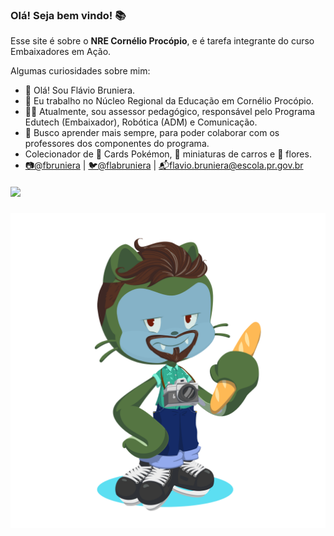 ### Olá! Seja bem vindo! 📚

Esse site é sobre o **NRE Cornélio Procópio**, e é tarefa integrante do curso Embaixadores em Ação.

Algumas curiosidades sobre mim:

- 👨 Olá! Sou Flávio Bruniera.
- 🔭 Eu trabalho no Núcleo Regional da Educação em Cornélio Procópio.
- 👨‍💼 Atualmente, sou assessor pedagógico, responsável pelo Programa Edutech (Embaixador), Robótica (ADM) e Comunicação.
- 👯 Busco aprender mais sempre, para poder colaborar com os professores dos componentes do programa.
- Colecionador de 🎴 Cards Pokémon, 🚗 miniaturas de carros e 💮 flores.
- [📷@fbruniera](https://www.instagram.com/fbruniera/) | [🐦@flabruniera](https://twitter.com/flabruniera) | [📬flavio.bruniera@escola.pr.gov.br](flavio.bruniera@escola.pr.gov.br)
##### ![](https://media.tenor.com/zuGJiqsnkPIAAAAC/eevee-pikachu.gif)

![](octocat-1686682712513.png)

